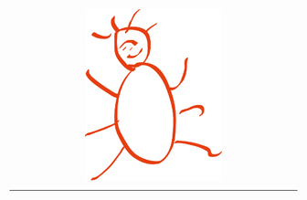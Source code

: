 <p align="center">
    <a href = https://ivanzhuk.pro>
        <img src= "source/logo.svg" alt="Ivan Zhuk" height="300"/>
    </a>
</p>

---
